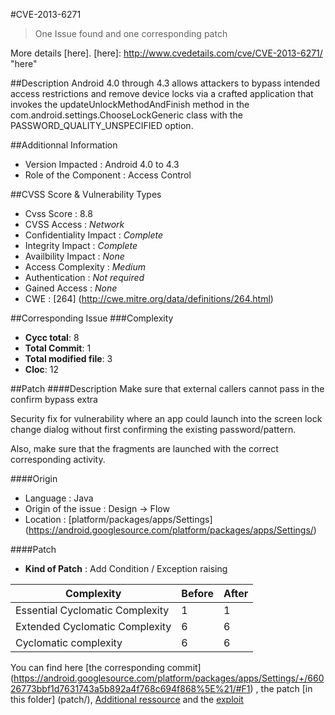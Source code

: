 #CVE-2013-6271
>One Issue found and one corresponding patch

More details [here].
[here]: http://www.cvedetails.com/cve/CVE-2013-6271/ "here"

##Description
Android 4.0 through 4.3 allows attackers to bypass intended access restrictions and remove device locks via a crafted application that invokes the updateUnlockMethodAndFinish method in the com.android.settings.ChooseLockGeneric class with the PASSWORD_QUALITY_UNSPECIFIED option.	

##Additionnal Information
* Version Impacted : Android 4.0 to 4.3
* Role of the Component : Access Control

##CVSS Score & Vulnerability Types
* Cvss Score : 8.8
* CVSS Access : *Network*
* Confidentiality Impact : *Complete*
* Integrity Impact : *Complete*
* Availbility Impact : *None*
* Access Complexity : *Medium*
* Authentication : *Not required*
* Gained Access : *None*
* CWE : [264] (http://cwe.mitre.org/data/definitions/264.html) 

##Corresponding Issue
###Complexity
* **Cycc total**: 8
* **Total Commit**: 1
* **Total modified file**: 3
* **Cloc**: 12


##Patch
####Description
Make sure that external callers cannot pass in the confirm bypass extra

Security fix for vulnerability where an app could launch into the screen lock
change dialog without first confirming the existing password/pattern.

Also, make sure that the fragments are launched with the correct corresponding
activity.


####Origin
* Language : Java
* Origin of the issue :  Design -> Flow
* Location : [platform/packages/apps/Settings] (https://android.googlesource.com/platform/packages/apps/Settings/)

####Patch
* **Kind of Patch** : Add Condition / Exception raising

|  Complexity | Before | After |
|---------------------------------|--------|-------|
| Essential Cyclomatic Complexity |    1    |     1   |
| Extended Cyclomatic Complexity  |      6    |    6    |
| Cyclomatic complexity           |      6    |   6      |
 

You can find here [the corresponding commit] (https://android.googlesource.com/platform/packages/apps/Settings/+/66026773bbf1d7631743a5b892a4f768c694f868%5E%21/#F1) , the patch [in this folder] (patch/),
[Additional ressource](http://blog.curesec.com/article/blog/26.html) and the
[exploit](exploit/)
 

